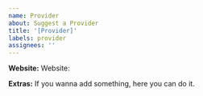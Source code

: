 ```yaml
---
name: Provider
about: Suggest a Provider
title: '[Provider]'
labels: provider
assignees: ''
---
```


**Website:**
Website: 

**Extras:**
If you wanna add something, here you can do it.
